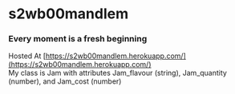 # s2wb00mandlem
### Every moment is a fresh beginning
Hosted At [https://s2wb00mandlem.herokuapp.com/](https://s2wb00mandlem.herokuapp.com/)
<br>
My class is Jam with attributes Jam_flavour (string), Jam_quantity (number), and Jam_cost (number)
